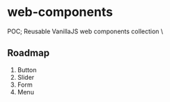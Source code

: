 # web-components
POC; Reusable VanillaJS web components collection \

## Roadmap
1. Button
1. Slider
1. Form
1. Menu
